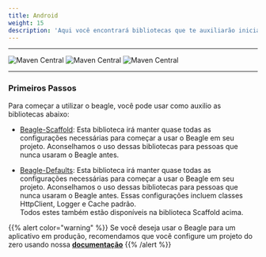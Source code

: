 ```yaml
---
title: Android
weight: 15
description: 'Aqui você encontrará bibliotecas que te auxiliarão iniciar um projeto usando o beagle para Android. Essas bibliotecas irão facilitar a configuração inicial do Beagle em um projeto, evitando algumas etapas e iniciando os estudos mais rapidamente.'
---
```


---

![Maven Central](https://img.shields.io/maven-central/v/br.com.zup.beagle/beagle-scaffold?color=green&label=Beagle-Scaffold)
![Maven Central](https://img.shields.io/maven-central/v/br.com.zup.beagle/beagle-defaults?color=green&label=Beagle-Defaults)
![Maven Central](https://img.shields.io/maven-central/v/br.com.zup.beagle/android?label=Beagle)

<hr>

### Primeiros Passos

Para começar a utilizar o beagle, você pode usar como auxilio as bibliotecas abaixo:
* [Beagle-Scaffold](https://github.com/ZupIT/beagle-helpers/tree/main/android/beagle-scaffold):
Esta biblioteca irá manter quase todas as configurações necessárias para começar a usar o Beagle em seu projeto.
Aconselhamos o uso dessas bibliotecas para pessoas que nunca usaram o Beagle antes.

* [Beagle-Defaults](https://github.com/ZupIT/beagle-helpers/tree/main/android/beagle-defaults):
Esta biblioteca irá manter quase todas as configurações necessárias para começar a usar o Beagle em seu projeto.
Aconselhamos o uso dessas bibliotecas para pessoas que nunca usaram o Beagle antes. Essas configurações incluem
classes HttpClient, Logger e Cache padrão.<br>
Todos estes também estão disponíveis na biblioteca Scaffold acima.


{{% alert color="warning" %}}
Se você deseja usar o Beagle para um aplicativo em produção, recomendamos que você configure um projeto
 do zero usando nossa
 [**documentação**](/pt/get-started/creating-a-project-from-scratch/case-android/)
{{% /alert %}}
